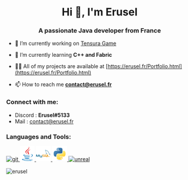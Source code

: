 <h1 align="center">Hi 👋, I'm Erusel</h1>
<h3 align="center">A passionate Java developer from France</h3>

- 🔭 I’m currently working on [Tensura Game](https://docs.erusel.fr/tensuragame/)

- 🌱 I’m currently learning **C++ and Fabric**

- 👨‍💻 All of my projects are available at [https://erusel.fr/Portfolio.html](https://erusel.fr/Portfolio.html)

- 📫 How to reach me **contact@erusel.fr**

<h3 align="left">Connect with me:</h3>

- Discord : **Erusel#5133**
- Mail : contact@erusel.fr

<p align="left">
</p>

<h3 align="left">Languages and Tools:</h3>
<p align="left"> <a href="https://git-scm.com/" target="_blank" rel="noreferrer"> <img src="https://www.vectorlogo.zone/logos/git-scm/git-scm-icon.svg" alt="git" width="40" height="40"/> </a> <a href="https://www.java.com" target="_blank" rel="noreferrer"> <img src="https://raw.githubusercontent.com/devicons/devicon/master/icons/java/java-original.svg" alt="java" width="40" height="40"/> </a> <a href="https://www.mysql.com/" target="_blank" rel="noreferrer"> <img src="https://raw.githubusercontent.com/devicons/devicon/master/icons/mysql/mysql-original-wordmark.svg" alt="mysql" width="40" height="40"/> </a> <a href="https://www.python.org" target="_blank" rel="noreferrer"> <img src="https://raw.githubusercontent.com/devicons/devicon/master/icons/python/python-original.svg" alt="python" width="40" height="40"/> </a> <a href="https://unrealengine.com/" target="_blank" rel="noreferrer"> <img src="https://raw.githubusercontent.com/kenangundogan/fontisto/036b7eca71aab1bef8e6a0518f7329f13ed62f6b/icons/svg/brand/unreal-engine.svg" alt="unreal" width="40" height="40"/> </a> </p>

<p><img align="center" src="https://github-readme-stats.vercel.app/api/top-langs?username=erusel&show_icons=true&locale=en&layout=compact" alt="erusel" /></p>
